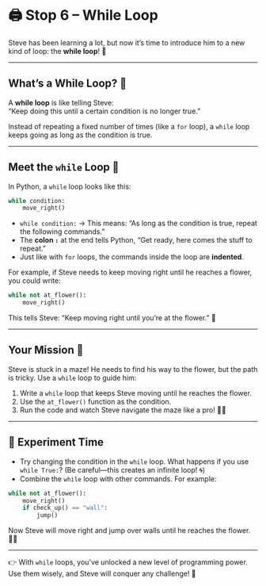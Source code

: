 # 🖨️ Stop 6 – While Loop

Steve has been learning a lot, but now it’s time to introduce him to a new kind of loop: the **while loop**! 🎉

---

## What’s a While Loop? 🤔
A **while loop** is like telling Steve:  
“Keep doing this until a certain condition is no longer true.”

Instead of repeating a fixed number of times (like a `for` loop), a `while` loop keeps going as long as the condition is true.

---

## Meet the `while` Loop 🐍
In Python, a `while` loop looks like this:

```python
while condition:
    move_right()
```

- `while condition:` → This means: “As long as the condition is true, repeat the following commands.”
- The **colon `:`** at the end tells Python, “Get ready, here comes the stuff to repeat.”
- Just like with `for` loops, the commands inside the loop are **indented**.

For example, if Steve needs to keep moving right until he reaches a flower, you could write:

```python
while not at_flower():
    move_right()
```

This tells Steve: “Keep moving right until you’re at the flower.” 🌸

---

## Your Mission 🎯

Steve is stuck in a maze! He needs to find his way to the flower, but the path is tricky. Use a `while` loop to guide him:

1. Write a `while` loop that keeps Steve moving until he reaches the flower.
2. Use the `at_flower()` function as the condition.
3. Run the code and watch Steve navigate the maze like a pro! 🏃‍♂️

---

## 🧪 Experiment Time
- Try changing the condition in the `while` loop. What happens if you use `while True:`? (Be careful—this creates an infinite loop! 🌀)
- Combine the `while` loop with other commands. For example:

```python
while not at_flower():
    move_right()
    if check_up() == "wall":
        jump()
```

Now Steve will move right and jump over walls until he reaches the flower. 🧗‍♂️

---

👉 With `while` loops, you’ve unlocked a new level of programming power. Use them wisely, and Steve will conquer any challenge! 🚀
